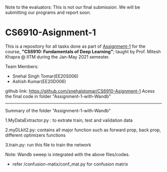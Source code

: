 Note to the evaluators: This is not our final submission. We will be submitting our programs and report soon.

# CS6910-Asignment-1

This is a repository for all tasks done as part of [Assignment-1](https://wandb.ai/miteshk/assignments/reports/Assignment-1--VmlldzozNjk4NDE?accessToken=r7ndsh8lf4wlxyjln7phvvfb8ftvc0n4lyn4tiowdg06hhzpzfzki4jrm28wqh44) for the course, **"CS6910: Fundamentals of Deep Learning"**; taught by Prof. Mitesh Khapra @ IITM during the Jan-May 2021 semester. 

Team Members:
+ Snehal Singh Tomar(EE20S006)
+ Ashish Kumar(EE20D006)


github link: https://github.com/snehalstomar/CS6910-Asignment-1
Acess the final code in folder "Assignment-1-with-Wandb"

_____________________________________________________________________________________________________________________________

Summary of the folder "Assignment-1-with-Wandb"

1.MyDataExtractor.py : to extrate train, test and validation data

2.myDLkit2.py: contains all major function such as forward prop, back prop, different optimizers functions

3.train.py: run this file to train the network

Note: Wandb sweep is integrated with the above files/codes.

* refer /confusion-matix/conf_mat.py for confusion matrix


